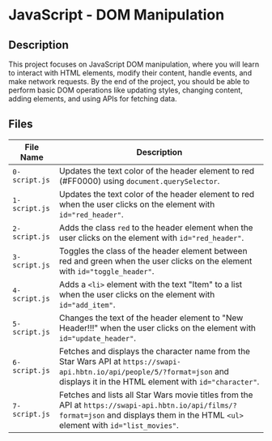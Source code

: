 # JavaScript - DOM Manipulation

## Description
This project focuses on JavaScript DOM manipulation, where you will learn to interact with HTML elements, modify their content, handle events, and make network requests. By the end of the project, you should be able to perform basic DOM operations like updating styles, changing content, adding elements, and using APIs for fetching data.

## Files

| File Name | Description |
|-----------|-------------|
| `0-script.js` | Updates the text color of the header element to red (#FF0000) using `document.querySelector`. |
| `1-script.js` | Updates the text color of the header element to red when the user clicks on the element with `id="red_header"`. |
| `2-script.js` | Adds the class `red` to the header element when the user clicks on the element with `id="red_header"`. |
| `3-script.js` | Toggles the class of the header element between red and green when the user clicks on the element with `id="toggle_header"`. |
| `4-script.js` | Adds a `<li>` element with the text "Item" to a list when the user clicks on the element with `id="add_item"`. |
| `5-script.js` | Changes the text of the header element to "New Header!!!" when the user clicks on the element with `id="update_header"`. |
| `6-script.js` | Fetches and displays the character name from the Star Wars API at `https://swapi-api.hbtn.io/api/people/5/?format=json` and displays it in the HTML element with `id="character"`. |
| `7-script.js` | Fetches and lists all Star Wars movie titles from the API at `https://swapi-api.hbtn.io/api/films/?format=json` and displays them in the HTML `<ul>` element with `id="list_movies"`. |